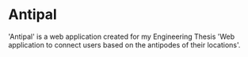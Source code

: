 # Antipal

'Antipal' is a web application created for my Engineering Thesis 'Web application to connect users based on the antipodes of their locations'.
